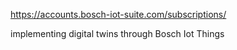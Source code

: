 https://accounts.bosch-iot-suite.com/subscriptions/

implementing digital twins through Bosch Iot Things

